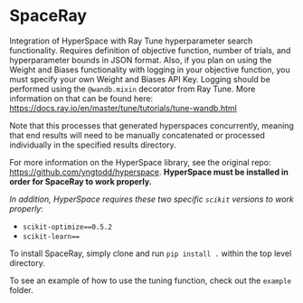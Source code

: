 # SpaceRay
Integration of HyperSpace with Ray Tune hyperparameter search functionality. Requires definition of objective function, number of trials, and hyperparameter bounds in JSON format. Also, if you plan on using the Weight and Biases functionality with logging in your objective function, you must specify your own Weight and Biases API Key. Logging should be performed using the `@wandb.mixin` decorator from Ray Tune.
More information on that can be found here: https://docs.ray.io/en/master/tune/tutorials/tune-wandb.html

Note that this processes that generated hyperspaces concurrently, meaning that end results will need to be manually concatenated or processed individually in the specified results directory. 

For more information on the HyperSpace library, see the original repo: https://github.com/yngtodd/hyperspace. __HyperSpace must be installed in order for SpaceRay to work properly.__

_In addition, HyperSpace requires these two specific `scikit` versions to work properly_:
- `scikit-optimize==0.5.2`
- `scikit-learn==`

To install SpaceRay, simply clone and run `pip install .` within the top level directory.

To see an example of how to use the tuning function, check out the `example` folder.